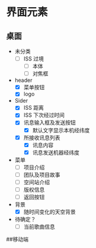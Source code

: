 # 界面元素

## 桌面

- 未分类
  - [ ] ISS 过境
    - [ ] 本体
    - [ ] 对焦框

- header
  - [x] 菜单按钮
  - [x] logo

- Sider
  - [x] ISS 距离
  - [x] ISS 下次经过时间
  - [x] 讯息输入框及发送按钮
    - [x] 默认文字显示本机经纬度
  - [x] 所接收讯息列表
    - [x] 讯息内容
    - [x] 讯息发送机器经纬度

- 菜单
  - [ ] 项目介绍
  - [ ] 团队及项目故事
  - [ ] 空间站介绍
  - [ ] 版权信息
  - [ ] 返回按钮

- 背景
  - [x] 随时间变化的天空背景
- 待确定？
  - [ ] 当前歌曲信息

##移动端